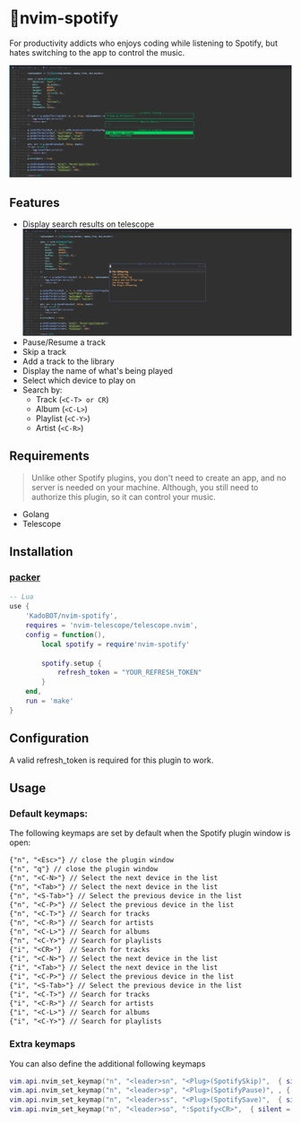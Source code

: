 # 🎵nvim-spotify

For productivity addicts who enjoys coding while listening to Spotify, but hates switching to the app to control the music.

![nvim-spotify Screeshot](./screenshots/main.png)

## Features

- Display search results on telescope
![telescope results](./screenshots/tracks.png)
- Pause/Resume a track
- Skip a track
- Add a track to the library
- Display the name of what's being played
- Select which device to play on
- Search by:
  - Track (`<C-T> or CR`)
  - Album (`<C-L>`)
  - Playlist (`<C-Y>`)
  - Artist (`<C-R>`)

## Requirements

> Unlike other Spotify plugins, you don't need to create an app, and no server is needed on your machine. Although, you still need to authorize this plugin, so it can control your music.

- Golang
- Telescope

## Installation

### [packer](https://github.com/wbthomason/packer.nvim)
```lua
-- Lua
use {
    'KadoBOT/nvim-spotify', 
    requires = 'nvim-telescope/telescope.nvim',
    config = function(),
        local spotify = require'nvim-spotify'

        spotify.setup {
            refresh_token = "YOUR_REFRESH_TOKEN"
        }
    end,
    run = 'make'
}
```

## Configuration

A valid refresh_token is required for this plugin to work.

## Usage

### Default keymaps:
The following keymaps are set by default when the Spotify plugin window is open:
```plain
{"n", "<Esc>"} // close the plugin window
{"n", "q"} // close the plugin window
{"n", "<C-N>"} // Select the next device in the list
{"n", "<Tab>"} // Select the next device in the list
{"n", "<S-Tab>"} // Select the previous device in the list
{"n", "<C-P>"} // Select the previous device in the list
{"n", "<C-T>"} // Search for tracks
{"n", "<C-R>"} // Search for artists
{"n", "<C-L>"} // Search for albums
{"n", "<C-Y>"} // Search for playlists
{"i", "<CR>"}  // Search for tracks
{"i", "<C-N>"} // Select the next device in the list
{"i", "<Tab>"} // Select the next device in the list
{"i", "<C-P>"} // Select the previous device in the list
{"i", "<S-Tab>"} // Select the previous device in the list
{"i", "<C-T>"} // Search for tracks
{"i", "<C-R>"} // Search for artists
{"i", "<C-L>"} // Search for albums
{"i", "<C-Y>"} // Search for playlists
```

### Extra keymaps
 You can also define the additional following keymaps
```lua
vim.api.nvim_set_keymap("n", "<leader>sn", "<Plug>(SpotifySkip)",  { silent = true }) -- Skip the current track
vim.api.nvim_set_keymap("n", "<leader>sp", "<Plug>(SpotifyPause)", , { silent = true }) -- Pause/Resume the current track
vim.api.nvim_set_keymap("n", "<leader>ss", "<Plug>(SpotifySave)",  { silent = true }) -- Add the current track to your library
vim.api.nvim_set_keymap("n", "<leader>so", ":Spotify<CR>",  { silent = true }) -- Open Spotify plugin window
```

